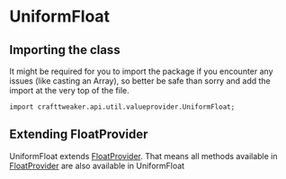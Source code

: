 # UniformFloat

## Importing the class

It might be required for you to import the package if you encounter any issues (like casting an Array), so better be safe than sorry and add the import at the very top of the file.
```zenscript
import crafttweaker.api.util.valueprovider.UniformFloat;
```


## Extending FloatProvider

UniformFloat extends [FloatProvider](/vanilla/api/util/valueprovider/FloatProvider). That means all methods available in [FloatProvider](/vanilla/api/util/valueprovider/FloatProvider) are also available in UniformFloat

